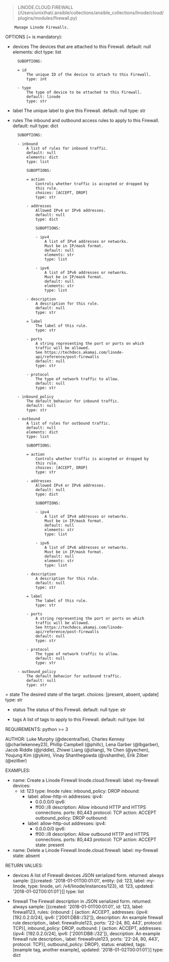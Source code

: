 > LINODE.CLOUD.FIREWALL    (/Users/unixthat/.ansible/collections/ansible_collections/linode/cloud/plugins/modules/firewall.py)

        Manage Linode Firewalls.

OPTIONS (= is mandatory):

- devices
        The devices that are attached to this Firewall.
        default: null
        elements: dict
        type: list

        SUBOPTIONS:

        = id
            The unique ID of the device to attach to this Firewall.
            type: int

        - type
            The type of device to be attached to this Firewall.
            default: linode
            type: str

- label
        The unique label to give this Firewall.
        default: null
        type: str

- rules
        The inbound and outbound access rules to apply to this
        Firewall.
        default: null
        type: dict

        SUBOPTIONS:

        - inbound
            A list of rules for inbound traffic.
            default: null
            elements: dict
            type: list

            SUBOPTIONS:

            = action
                Controls whether traffic is accepted or dropped by
                this rule.
                choices: [ACCEPT, DROP]
                type: str

            - addresses
                Allowed IPv4 or IPv6 addresses.
                default: null
                type: dict

                SUBOPTIONS:

                - ipv4
                    A list of IPv4 addresses or networks.
                    Must be in IP/mask format.
                    default: null
                    elements: str
                    type: list

                - ipv6
                    A list of IPv6 addresses or networks.
                    Must be in IP/mask format.
                    default: null
                    elements: str
                    type: list

            - description
                A description for this rule.
                default: null
                type: str

            = label
                The label of this rule.
                type: str

            - ports
                A string representing the port or ports on which
                traffic will be allowed.
                See https://techdocs.akamai.com/linode-
                api/reference/post-firewalls
                default: null
                type: str

            - protocol
                The type of network traffic to allow.
                default: null
                type: str

        - inbound_policy
            The default behavior for inbound traffic.
            default: null
            type: str

        - outbound
            A list of rules for outbound traffic.
            default: null
            elements: dict
            type: list

            SUBOPTIONS:

            = action
                Controls whether traffic is accepted or dropped by
                this rule.
                choices: [ACCEPT, DROP]
                type: str

            - addresses
                Allowed IPv4 or IPv6 addresses.
                default: null
                type: dict

                SUBOPTIONS:

                - ipv4
                    A list of IPv4 addresses or networks.
                    Must be in IP/mask format.
                    default: null
                    elements: str
                    type: list

                - ipv6
                    A list of IPv6 addresses or networks.
                    Must be in IP/mask format.
                    default: null
                    elements: str
                    type: list

            - description
                A description for this rule.
                default: null
                type: str

            = label
                The label of this rule.
                type: str

            - ports
                A string representing the port or ports on which
                traffic will be allowed.
                See https://techdocs.akamai.com/linode-
                api/reference/post-firewalls
                default: null
                type: str

            - protocol
                The type of network traffic to allow.
                default: null
                type: str

        - outbound_policy
            The default behavior for outbound traffic.
            default: null
            type: str

= state
        The desired state of the target.
        choices: [present, absent, update]
        type: str

- status
        The status of this Firewall.
        default: null
        type: str

- tags
        A list of tags to apply to this Firewall.
        default: null
        type: list


REQUIREMENTS:  python >= 3

AUTHOR: Luke Murphy (@decentral1se), Charles Kenney (@charliekenney23), Phillip Campbell (@phillc), Lena Garber (@lbgarber), Jacob Riddle (@jriddle), Zhiwei Liang (@zliang), Ye Chen (@yechen), Youjung Kim (@ykim), Vinay Shanthegowda (@vshanthe), Erik Zilber (@ezilber)

EXAMPLES:

- name: Create a Linode Firewall
  linode.cloud.firewall:
    label: my-firewall
    devices:
    - id: 123
      type: linode
    rules:
      inbound_policy: DROP
      inbound:
      - label: allow-http-in
        addresses:
          ipv4:
          - 0.0.0.0/0
          ipv6:
          - ff00::/8
        description: Allow inbound HTTP and HTTPS connections.
        ports: 80,443
        protocol: TCP
        action: ACCEPT
      outbound_policy: DROP
      outbound:
      - label: allow-http-out
        addresses:
          ipv4:
          - 0.0.0.0/0
          ipv6:
          - ff00::/8
        description: Allow outbound HTTP and HTTPS connections.
        ports: 80,443
        protocol: TCP
        action: ACCEPT
    state: present
- name: Delete a Linode Firewall
  linode.cloud.firewall:
    label: my-firewall
    state: absent


RETURN VALUES:
- devices
        A list of Firewall devices JSON serialized form.
        returned: always
        sample: [[{created: '2018-01-01T00:01:01', entity: {id: 123, label: my-linode, type: linode,
                url: /v4/linode/instances/123}, id: 123, updated: '2018-01-02T00:01:01'}]]
        type: list

- firewall
        The Firewall description in JSON serialized form.
        returned: always
        sample: [{created: '2018-01-01T00:01:01', id: 123, label: firewall123, rules: {inbound: [
                {action: ACCEPT, addresses: {ipv4: [192.0.2.0/24], ipv6: ['2001:DB8::/32']},
                  description: An example firewall rule description., label: firewallrule123,
                  ports: '22-24, 80, 443', protocol: TCP}], inbound_policy: DROP, outbound: [
                {action: ACCEPT, addresses: {ipv4: [192.0.2.0/24], ipv6: ['2001:DB8::/32']},
                  description: An example firewall rule description., label: firewallrule123,
                  ports: '22-24, 80, 443', protocol: TCP}], outbound_policy: DROP}, status: enabled,
            tags: [example tag, another example], updated: '2018-01-02T00:01:01'}]
        type: dict
